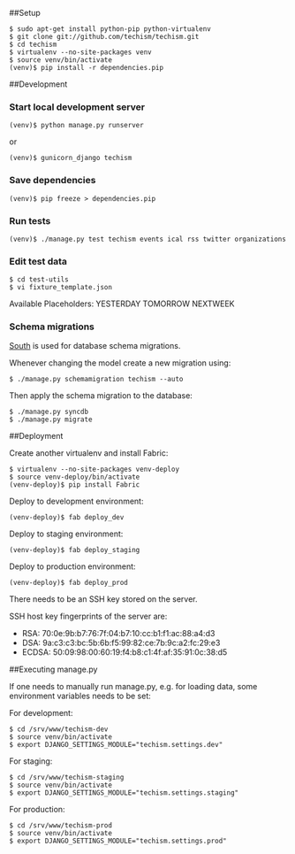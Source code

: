 ##Setup

    $ sudo apt-get install python-pip python-virtualenv
    $ git clone git://github.com/techism/techism.git
    $ cd techism
    $ virtualenv --no-site-packages venv 
    $ source venv/bin/activate
    (venv)$ pip install -r dependencies.pip

##Development

### Start local development server

    (venv)$ python manage.py runserver

or

    (venv)$ gunicorn_django techism

### Save dependencies

    (venv)$ pip freeze > dependencies.pip

### Run tests

    (venv)$ ./manage.py test techism events ical rss twitter organizations

### Edit test data

    $ cd test-utils
    $ vi fixture_template.json

Available Placeholders:
YESTERDAY
TOMORROW
NEXTWEEK

### Schema migrations

[South](http://south.readthedocs.org/) is used for database schema migrations.

Whenever changing the model create a new migration using:

    $ ./manage.py schemamigration techism --auto

Then apply the schema migration to the database:

    $ ./manage.py syncdb
    $ ./manage.py migrate


##Deployment

Create another virtualenv and install Fabric:

    $ virtualenv --no-site-packages venv-deploy
    $ source venv-deploy/bin/activate
    (venv-deploy)$ pip install Fabric

Deploy to development environment:

    (venv-deploy)$ fab deploy_dev

Deploy to staging environment:

    (venv-deploy)$ fab deploy_staging

Deploy to production environment:

    (venv-deploy)$ fab deploy_prod

There needs to be an SSH key stored on the server.

SSH host key fingerprints of the server are:

* RSA: 70:0e:9b:b7:76:7f:04:b7:10:cc:b1:f1:ac:88:a4:d3
* DSA: 9a:c3:c3:bc:5b:6b:f5:99:82:ce:7b:9c:a2:fc:29:e3
* ECDSA: 50:09:98:00:60:19:f4:b8:c1:4f:af:35:91:0c:38:d5


##Executing manage.py

If one needs to manually run manage.py, e.g. for loading data, 
some environment variables needs to be set:

For development:

    $ cd /srv/www/techism-dev
    $ source venv/bin/activate
    $ export DJANGO_SETTINGS_MODULE="techism.settings.dev"

For staging:

    $ cd /srv/www/techism-staging
    $ source venv/bin/activate
    $ export DJANGO_SETTINGS_MODULE="techism.settings.staging"

For production:

    $ cd /srv/www/techism-prod
    $ source venv/bin/activate
    $ export DJANGO_SETTINGS_MODULE="techism.settings.prod"

